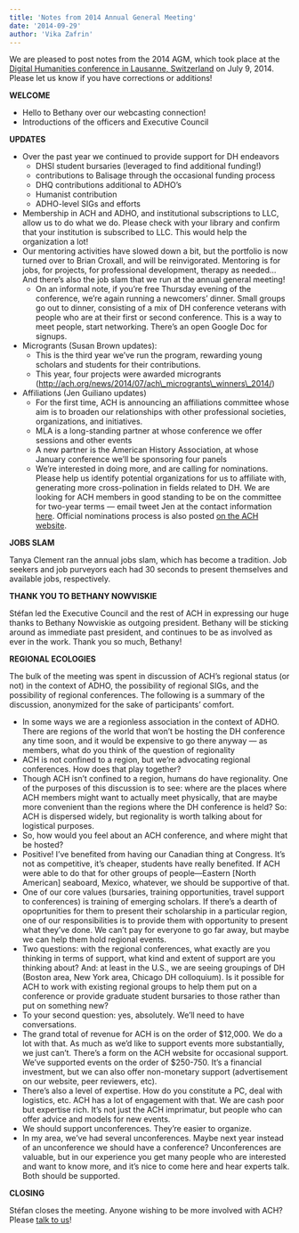 ```yaml
---
title: 'Notes from 2014 Annual General Meeting'
date: '2014-09-29'
author: 'Vika Zafrin'
---
```

We are pleased to post notes from the 2014 AGM, which took place at the [Digital Humanities conference in Lausanne, Switzerland](http://dh2014.org/) on July 9, 2014. Please let us know if you have corrections or additions!

**WELCOME**

- Hello to Bethany over our webcasting connection!
- Introductions of the officers and Executive Council

**UPDATES**

- Over the past year we continued to provide support for DH endeavors 
  - DHSI student bursaries (leveraged to find additional funding!)
  - contributions to Balisage through the occasional funding process
  - DHQ contributions additional to ADHO’s
  - Humanist contribution
  - ADHO-level SIGs and efforts
- Membership in ACH and ADHO, and institutional subscriptions to LLC, allow us to do what we do. Please check with your library and confirm that your institution is subscribed to LLC. This would help the organization a lot!
- Our mentoring activities have slowed down a bit, but the portfolio is now turned over to Brian Croxall, and will be reinvigorated. Mentoring is for jobs, for projects, for professional development, therapy as needed… And there’s also the job slam that we run at the annual general meeting! 
  - On an informal note, if you’re free Thursday evening of the conference, we’re again running a newcomers’ dinner. Small groups go out to dinner, consisting of a mix of DH conference veterans with people who are at their first or second conference. This is a way to meet people, start networking. There’s an open Google Doc for signups.
- Microgrants (Susan Brown updates): 
  - This is the third year we’ve run the program, rewarding young scholars and students for their contributions.
  - This year, four projects were awarded microgrants (http://ach.org/news/2014/07/ach\_microgrants\_winners\_2014/)
- Affiliations (Jen Guiliano updates) 
  - For the first time, ACH is announcing an affiliations committee whose aim is to broaden our relationships with other professional societies, organizations, and initiatives.
  - MLA is a long-standing partner at whose conference we offer sessions and other events
  - A new partner is the American History Association, at whose January conference we’ll be sponsoring four panels
  - We’re interested in doing more, and are calling for nominations. Please help us identify potential organizations for us to affiliate with, generating more cross-polination in fields related to DH. We are looking for ACH members in good standing to be on the committee for two-year terms — email tweet Jen at the contact information [here](/about/officers/ "Officers and Council Members"). Official nominations process is also posted [on the ACH website](/news/2014/07/call-for-nominations-affiliates-committee/ "Call for Nominations: Affiliates Committee").

**JOBS SLAM**

Tanya Clement ran the annual jobs slam, which has become a tradition. Job seekers and job purveyors each had 30 seconds to present themselves and available jobs, respectively.

**THANK YOU TO BETHANY NOWVISKIE**

Stéfan led the Executive Council and the rest of ACH in expressing our huge thanks to Bethany Nowviskie as outgoing president. Bethany will be sticking around as immediate past president, and continues to be as involved as ever in the work. Thank you so much, Bethany!

**REGIONAL ECOLOGIES**

The bulk of the meeting was spent in discussion of ACH’s regional status (or not) in the context of ADHO, the possibility of regional SIGs, and the possibility of regional conferences. The following is a summary of the discussion, anonymized for the sake of participants’ comfort.

- In some ways we are a regionless association in the context of ADHO. There are regions of the world that won’t be hosting the DH conference any time soon, and it would be expensive to go there anyway — as members, what do you think of the question of regionality
- ACH is not confined to a region, but we’re advocating regional conferences. How does that play together?
- Though ACH isn’t confined to a region, humans do have regionality. One of the purposes of this discussion is to see: where are the places where ACH members might want to actually meet physically, that are maybe more convenient than the regions where the DH conference is held? So: ACH is dispersed widely, but regionality is worth talking about for logistical purposes.
- So, how would you feel about an ACH conference, and where might that be hosted?
- Positive! I’ve benefited from having our Canadian thing at Congress. It’s not as competitive, it’s cheaper, students have really benefited. If ACH were able to do that for other groups of people—Eastern \[North American\] seaboard, Mexico, whatever, we should be supportive of that.
- One of our core values (bursaries, training opportunities, travel support to conferences) is training of emerging scholars. If there’s a dearth of opoprtunities for them to present their scholarship in a particular region, one of our responsibilities is to provide them with opportunity to present what they’ve done. We can’t pay for everyone to go far away, but maybe we can help them hold regional events.
- Two questions: with the regional conferences, what exactly are you thinking in terms of support, what kind and extent of support are you thinking about? And: at least in the U.S., we are seeing groupings of DH (Boston area, New York area, Chicago DH colloquium). Is it possible for ACH to work with existing regional groups to help them put on a conference or provide graduate student bursaries to those rather than put on something new?
- To your second question: yes, absolutely. We’ll need to have conversations.
- The grand total of revenue for ACH is on the order of $12,000. We do a lot with that. As much as we’d like to support events more substantially, we just can’t. There’s a form on the ACH website for occasional support. We’ve supported events on the order of $250-750. It’s a financial investment, but we can also offer non-monetary support (advertisement on our website, peer reviewers, etc).
- There’s also a level of expertise. How do you constitute a PC, deal with logistics, etc. ACH has a lot of engagement with that. We are cash poor but expertise rich. It’s not just the ACH imprimatur, but people who can offer advice and models for new events.
- We should support unconferences. They’re easier to organize.
- In my area, we’ve had several unconferences. Maybe next year instead of an unconference we should have a conference? Unconferences are valuable, but in our experience you get many people who are interested and want to know more, and it’s nice to come here and hear experts talk. Both should be supported.

**CLOSING**

Stéfan closes the meeting. Anyone wishing to be more involved with ACH? Please [talk to us](/about/officers/ "Officers and Council Members")!